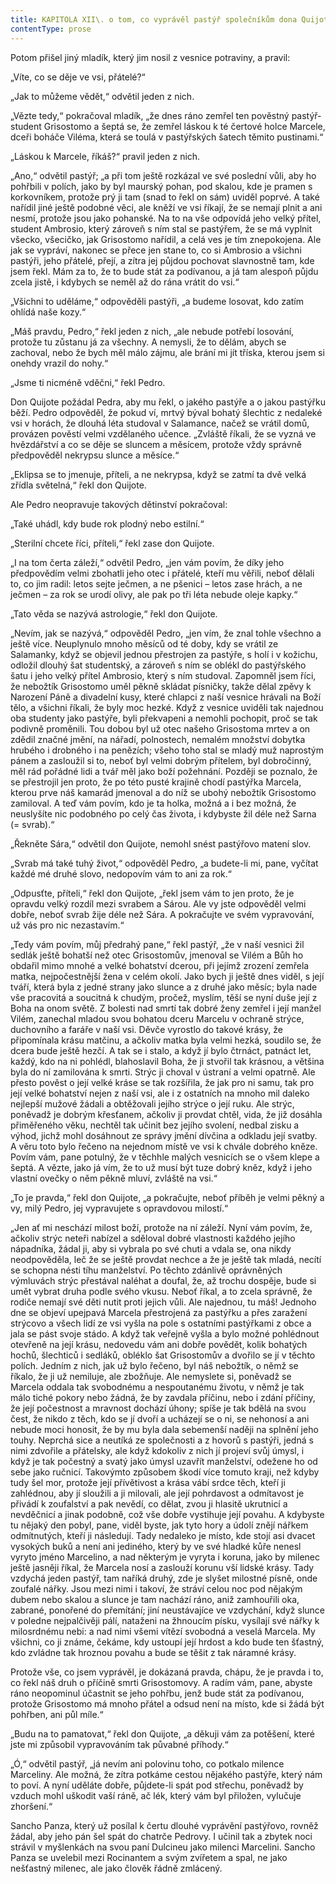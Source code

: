 ```yaml
---
title: KAPITOLA XII\. o tom, co vyprávěl pastýř společníkům dona Quijota\.
contentType: prose
---
```


<section>

Potom přišel jiný mladík, který jim nosil z vesnice potraviny, a pravil:

„Víte, co se děje ve vsi, přátelé?“

„Jak to můžeme vědět,“ odvětil jeden z nich.

„Vězte tedy,“ pokračoval mladík, „že dnes ráno zemřel ten pověstný pastýř-student Grisostomo a šeptá se, že zemřel láskou k té čertové holce Marcele, dceři boháče Viléma, která se toulá v pastýřských šatech těmito pustinami.“

„Láskou k Marcele, říkáš?“ pravil jeden z nich.

„Ano,“ odvětil pastýř; „a při tom ještě rozkázal ve své poslední vůli, aby ho pohřbili v polích, jako by byl maurský pohan, pod skalou, kde je pramen s korkovníkem, protože prý ji tam (snad to řekl on sám) uviděl poprvé. A také nařídil jiné ještě podobné věci, ale kněží ve vsi říkají, že se nemají plnit a ani nesmí, protože jsou jako pohanské. Na to na vše odpovídá jeho velký přítel, student Ambrosio, který zároveň s ním stal se pastýřem, že se má vyplnit všecko, všecičko, jak Grisostomo nařídil, a celá ves je tím znepokojena. Ale jak se vypráví, nakonec se přece jen stane to, co si Ambrosio a všichni pastýři, jeho přátelé, přejí, a zítra jej půjdou pochovat slavnostně tam, kde jsem řekl. Mám za to, že to bude stát za podívanou, a já tam alespoň půjdu zcela jistě, i kdybych se neměl až do rána vrátit do vsi.“

„Všichni to uděláme,“ odpověděli pastýři, „a budeme losovat, kdo zatím ohlídá naše kozy.“

„Máš pravdu, Pedro,“ řekl jeden z nich, „ale nebude potřebí losování, protože tu zůstanu já za všechny. A nemysli, že to dělám, abych se zachoval, nebo že bych měl málo zájmu, ale brání mi jít tříska, kterou jsem si onehdy vrazil do nohy.“

„Jsme ti nicméně vděčni,“ řekl Pedro.

Don Quijote požádal Pedra, aby mu řekl, o jakého pastýře a o jakou pastýřku běží. Pedro odpověděl, že pokud ví, mrtvý býval bohatý šlechtic z nedaleké vsi v horách, že dlouhá léta studoval v Salamance, načež se vrátil domů, provázen pověstí velmi vzdělaného učence. „Zvláště říkali, že se vyzná ve hvězdářství a co se děje se sluncem a měsícem, protože vždy správně předpověděl nekrypsu slunce a měsíce.“

„Eklipsa se to jmenuje, příteli, a ne nekrypsa, když se zatmí ta dvě velká zřídla světelná,“ řekl don Quijote.

Ale Pedro neopravuje takových dětinství pokračoval:

„Také uhádl, kdy bude rok plodný nebo estilní.“

„Sterilní chcete říci, příteli,“ řekl zase don Quijote.

„I na tom čerta záleží,“ odvětil Pedro, „jen vám povím, že díky jeho předpovědím velmi zbohatli jeho otec i přátelé, kteří mu věřili, neboť dělali to, co jim radil: letos sejte ječmen, a ne pšenici – letos zase hrách, a ne ječmen – za rok se urodí olivy, ale pak po tři léta nebude oleje kapky.“

„Tato věda se nazývá astrologie,“ řekl don Quijote.

„Nevím, jak se nazývá,“ odpověděl Pedro, „jen vím, že znal tohle všechno a ještě více. Neuplynulo mnoho měsíců od té doby, kdy se vrátil ze Salamanky, když se objevil jednou přestrojen za pastýře, s holí i v kožichu, odložil dlouhý šat studentský, a zároveň s ním se oblékl do pastýřského šatu i jeho velký přítel Ambrosio, který s ním studoval. Zapomněl jsem říci, že nebožtík Grisostomo uměl pěkně skládat písničky, takže dělal zpěvy k Narození Páně a divadelní kusy, které chlapci z naší vesnice hrávali na Boží tělo, a všichni říkali, že byly moc hezké. Když z vesnice uviděli tak najednou oba studenty jako pastýře, byli překvapeni a nemohli pochopit, proč se tak podivně proměnili. Tou dobou byl už otec našeho Grisostoma mrtev a on zdědil značné jmění, na nářadí, polnostech, nemalém množství dobytka hrubého i drobného i na penězích; všeho toho stal se mladý muž naprostým pánem a zasloužil si to, neboť byl velmi dobrým přítelem, byl dobročinný, měl rád pořádné lidi a tvář měl jako boží požehnání. Později se poznalo, že se přestrojil jen proto, že po této pusté krajině chodí pastýřka Marcela, kterou prve náš kamarád jmenoval a do níž se ubohý nebožtík Grisostomo zamiloval. A teď vám povím, kdo je ta holka, možná a i bez možná, že neuslyšíte nic podobného po celý čas života, i kdybyste žil déle než Sarna (= svrab).“

„Řekněte Sára,“ odvětil don Quijote, nemohl snést pastýřovo matení slov.

„Svrab má také tuhý život,“ odpověděl Pedro, „a budete-li mi, pane, vyčítat každé mé druhé slovo, nedopovím vám to ani za rok.“

„Odpusťte, příteli,“ řekl don Quijote, „řekl jsem vám to jen proto, že je opravdu velký rozdíl mezi svrabem a Sárou. Ale vy jste odpověděl velmi dobře, neboť svrab žije déle než Sára. A pokračujte ve svém vypravování, už vás pro nic nezastavím.“

„Tedy vám povím, můj předrahý pane,“ řekl pastýř, „že v naší vesnici žil sedlák ještě bohatší než otec Grisostomův, jmenoval se Vilém a Bůh ho obdařil mimo mnohé a velké bohatství dcerou, při jejímž zrození zemřela matka, nejpočestnější žena v celém okolí. Jako bych ji ještě dnes viděl, s její tváří, která byla z jedné strany jako slunce a z druhé jako měsíc; byla nade vše pracovitá a soucitná k chudým, pročež, myslím, těší se nyní duše její z Boha na onom světě. Z bolesti nad smrtí tak dobré ženy zemřel i její manžel Vilém, zanechal mladou svou bohatou dceru Marcelu v ochraně strýce, duchovního a faráře v naší vsi. Děvče vyrostlo do takové krásy, že připomínala krásu matčinu, a ačkoliv matka byla velmi hezká, soudilo se, že dcera bude ještě hezčí. A tak se i stalo, a když jí bylo čtrnáct, patnáct let, každý, kdo na ni pohlédl, blahoslavil Boha, že ji stvořil tak krásnou, a většina byla do ní zamilována k smrti. Strýc ji choval v ústraní a velmi opatrně. Ale přesto pověst o její velké kráse se tak rozšířila, že jak pro ni samu, tak pro její velké bohatství nejen z naší vsi, ale i z ostatních na mnoho mil daleko nejlepší mužové žádali a obtěžovali jejího strýce o její ruku. Ale strýc, poněvadž je dobrým křesťanem, ačkoliv ji provdat chtěl, vida, že již dosáhla přiměřeného věku, nechtěl tak učinit bez jejího svolení, nedbal zisku a výhod, jichž mohl dosáhnout ze správy jmění dívčina a odkladu její svatby. A věru toto bylo řečeno na nejednom místě ve vsi k chvále dobrého kněze. Povím vám, pane potulný, že v těchhle malých vesnicích se o všem klepe a šeptá. A vězte, jako já vím, že to už musí být tuze dobrý kněz, když i jeho vlastní ovečky o něm pěkně mluví, zvláště na vsi.“

„To je pravda,“ řekl don Quijote, „a pokračujte, neboť příběh je velmi pěkný a vy, milý Pedro, jej vypravujete s opravdovou milostí.“

„Jen ať mi neschází milost boží, protože na ní záleží. Nyní vám povím, že, ačkoliv strýc neteři nabízel a sděloval dobré vlastnosti každého jejího nápadníka, žádal ji, aby si vybrala po své chuti a vdala se, ona nikdy neodpověděla, leč že se ještě provdat nechce a že je ještě tak mladá, necítí se schopna nésti tíhu manželství. Po těchto zdánlivě oprávněných výmluvách strýc přestával naléhat a doufal, že, až trochu dospěje, bude si umět vybrat druha podle svého vkusu. Neboť říkal, a to zcela správně, že rodiče nemají své děti nutit proti jejich vůli. Ale najednou, tu máš! Jednoho dne se objeví upejpavá Marcela přestrojená za pastýřku a přes zaražení strýcovo a všech lidí ze vsi vyšla na pole s ostatními pastýřkami z obce a jala se pást svoje stádo. A když tak veřejně vyšla a bylo možné pohlédnout otevřeně na její krásu, nedovedu vám ani dobře povědět, kolik bohatých hochů, šlechticů i sedláků, obléklo šat Grisostomův a dvořilo se jí v těchto polích. Jedním z nich, jak už bylo řečeno, byl náš nebožtík, o němž se říkalo, že ji už nemiluje, ale zbožňuje. Ale nemyslete si, poněvadž se Marcela oddala tak svobodnému a nespoutanému životu, v němž je tak málo tiché pokory nebo žádná, že by zavdala příčinu, nebo i zdání příčiny, že její počestnost a mravnost dochází úhony; spíše je tak bdělá na svou čest, že nikdo z těch, kdo se jí dvoří a ucházejí se o ni, se nehonosí a ani nebude moci honosit, že by mu byla dala sebemenší naději na splnění jeho touhy. Neprchá sice a neutíká ze společnosti a z hovorů s pastýři, jedná s nimi zdvořile a přátelsky, ale když kdokoliv z nich jí projeví svůj úmysl, i když je tak počestný a svatý jako úmysl uzavřít manželství, odežene ho od sebe jako ručnicí. Takovýmto způsobem škodí více tomuto kraji, než kdyby tudy šel mor, protože její přívětivost a krása vábí srdce těch, kteří ji zahlédnou, aby jí sloužili a ji milovali, ale její pohrdavost a odmítavost je přivádí k zoufalství a pak nevědí, co dělat, zvou ji hlasitě ukrutnicí a nevděčnicí a jinak podobně, což vše dobře vystihuje její povahu. A kdybyste tu nějaký den pobyl, pane, viděl byste, jak tyto hory a údolí znějí nářkem odmítnutých, kteří ji následují. Tady nedaleko je místo, kde stojí asi dvacet vysokých buků a není ani jediného, který by ve své hladké kůře nenesl vyryto jméno Marcelino, a nad některým je vyryta i koruna, jako by milenec ještě jasněji říkal, že Marcela nosí a zaslouží korunu vší lidské krásy. Tady vzdychá jeden pastýř, tam naříká druhý, zde je slyšet milostné písně, onde zoufalé nářky. Jsou mezi nimi i takoví, že stráví celou noc pod nějakým dubem nebo skalou a slunce je tam nachází ráno, aniž zamhouřili oka, zabrané, ponořené do přemítání; jiní neustávajíce ve vzdychání, když slunce v poledne nejpalčivěji pálí, nataženi na žhnoucím písku, vysílají své nářky k milosrdnému nebi: a nad nimi všemi vítězí svobodná a veselá Marcela. My všichni, co ji známe, čekáme, kdy ustoupí její hrdost a kdo bude ten šťastný, kdo zvládne tak hroznou povahu a bude se těšit z tak náramné krásy.

Protože vše, co jsem vyprávěl, je dokázaná pravda, chápu, že je pravda i to, co řekl náš druh o příčině smrti Grisostomovy. A radím vám, pane, abyste ráno neopominul účastnit se jeho pohřbu, jenž bude stát za podívanou, protože Grisostomo má mnoho přátel a odsud není na místo, kde si žádá být pohřben, ani půl míle.“

„Budu na to pamatovat,“ řekl don Quijote, „a děkuji vám za potěšení, které jste mi způsobil vypravováním tak půvabné příhody.“

„Ó,“ odvětil pastýř, „já nevím ani polovinu toho, co potkalo milence Marceliny. Ale možná, že zítra potkáme cestou nějakého pastýře, který nám to poví. A nyní uděláte dobře, půjdete-li spát pod střechu, poněvadž by vzduch mohl uškodit vaší ráně, ač lék, který vám byl přiložen, vylučuje zhoršení.“

Sancho Panza, který už posílal k čertu dlouhé vyprávění pastýřovo, rovněž žádal, aby jeho pán šel spát do chatrče Pedrovy. I učinil tak a zbytek noci strávil v myšlenkách na svou paní Dulcineu jako milenci Marcelini. Sancho Panza se uvelebil mezi Rocinantem a svým zvířetem a spal, ne jako nešťastný milenec, ale jako člověk řádně zmlácený.

</section>

[^1]: Miguel de Cervantes Saavedra se narodil roku 1547 chudým rodičům v Alcalá de Henares ve Španělsku. Není jisté, studoval-li na univerzitě. Jeho prvním literárním dílem je Elegie na smrt ženy Filipa II. r. 1569, provázená několika jinými kratšími básněmi. Po dvanáct následujících let vede C. život velmi pohnutý: V prosinci 1568 odchází do Itálie v službách legáta Giulia Acquavivy, r. 1570 vstupuje do vojska Marca Antonia Colonny; účastní se války proti Turkům, bojuje u Navarina, Korfu, Tunisu a La Goulette; r. 1571 v námořní bitvě u Lepanta ztrácí levou ruku. Loď, která jej r. 1575 odváží z Neapole do vlasti, je zajata piráty a C. odvlečen jako otrok do Alžíru, kde pobude pět let. Je vykoupen křesťany až v září 1580. Od r. 1582 se věnuje především literatuře. Z jeho děl stojí za zmínku časově první román „Galatea“, nedokončený román pastýřský, obšírná, jednotvárná a konvenční to napodobenina pastorál italských, na níž si však velmi zakládal (farář v „Donu Quijotu“ ji chválí a touží po jejím dokončení). Z jeho četných dramat se zachovala pouze dvě: „El trato de Argel“ (Alžírský obchod), kde se objevuje i autor v osobě otroka Savedra, a „Numancia“, vlastenecká hra bez jednoty kompozice a oplývající zosobněnými abstrakcemi, jež si nevysloužila Goethův obdiv. R. 1588 se C. vrací do veřejného života: Je komisařem pro dodávky Nepřemožitelné armádě a o něco později výběrčím daní v Granadě. R. 1597 je zatčen a uvězněn na tři měsíce pro nepořádky v úřadě. Když je r. 1603 je vyslán do Valladolidu, aby se zde zodpovídal ze svého přečinu, přiváží s sebou už rukopis první části „Dona Quijota“; snad jej počal ve vězení, jak by se dalo vyvozovat z některých výrazů v předmluvě. První díl „Dona Quijota“ vychází v Madridu r. 1605, jeho úspěch je veliký, doma i za hranicemi: za několik let vznikne řada cizích překladů (francouzský je z r. 1608). Zdá se, že „Don Quijote“ zůstane nedokončen jako „Galetea“. Po osm let C. mlčí, teprve r. 1613 vydává knihu zdařilých pitoreskních novel „Novelas ejemplares“ (Vzorné povídky), r. 1614 pak nepodařenou báseň „Viaje del Parnaso“ (Cesta na P.), r. 1615 „Ocho comedias“ (Osm komedií). Ale r. 1614 vychází v Tarragoně jako pokračování k prvnímu dílu jeho „Dona Quijota“ kniha, podepsaná pseudonymem Alfonso Fernández de Avellaneda (pravděpodobně byl jejím autorem Aragonec Alfonso Lamberto). C. rozhněván, dokončí rychle druhý díl svého románu a vydá jej r. 1615 (v předmluvě polemizuje s Avellanedou). Své další literární plány C. neuskutečnil. Posmrtně vyšel ještě dobrodružný román „Persiles y Sigismonda“. C. zemřel 23. dubna 1616.
